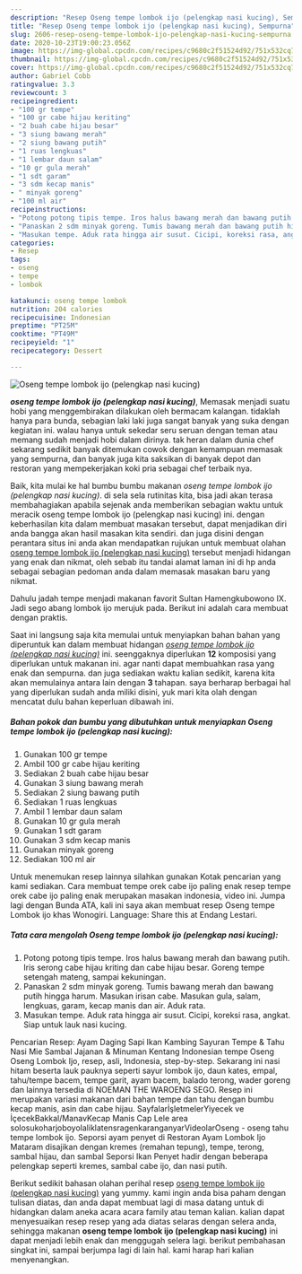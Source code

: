 ```yaml
---
description: "Resep Oseng tempe lombok ijo (pelengkap nasi kucing), Sempurna"
title: "Resep Oseng tempe lombok ijo (pelengkap nasi kucing), Sempurna"
slug: 2606-resep-oseng-tempe-lombok-ijo-pelengkap-nasi-kucing-sempurna
date: 2020-10-23T19:00:23.056Z
image: https://img-global.cpcdn.com/recipes/c9680c2f51524d92/751x532cq70/oseng-tempe-lombok-ijo-pelengkap-nasi-kucing-foto-resep-utama.jpg
thumbnail: https://img-global.cpcdn.com/recipes/c9680c2f51524d92/751x532cq70/oseng-tempe-lombok-ijo-pelengkap-nasi-kucing-foto-resep-utama.jpg
cover: https://img-global.cpcdn.com/recipes/c9680c2f51524d92/751x532cq70/oseng-tempe-lombok-ijo-pelengkap-nasi-kucing-foto-resep-utama.jpg
author: Gabriel Cobb
ratingvalue: 3.3
reviewcount: 3
recipeingredient:
- "100 gr tempe"
- "100 gr cabe hijau keriting"
- "2 buah cabe hijau besar"
- "3 siung bawang merah"
- "2 siung bawang putih"
- "1 ruas lengkuas"
- "1 lembar daun salam"
- "10 gr gula merah"
- "1 sdt garam"
- "3 sdm kecap manis"
- " minyak goreng"
- "100 ml air"
recipeinstructions:
- "Potong potong tipis tempe. Iros halus bawang merah dan bawang putih. Iris serong cabe hijau kriting dan cabe hijau besar. Goreng tempe setengah mateng, sampai kekuningan."
- "Panaskan 2 sdm minyak goreng. Tumis bawang merah dan bawang putih hingga harum. Masukan irisan cabe. Masukan gula, salam, lengkuas, garam, kecap manis dan air. Aduk rata."
- "Masukan tempe. Aduk rata hingga air susut. Cicipi, koreksi rasa, angkat. Siap untuk lauk nasi kucing."
categories:
- Resep
tags:
- oseng
- tempe
- lombok

katakunci: oseng tempe lombok 
nutrition: 204 calories
recipecuisine: Indonesian
preptime: "PT25M"
cooktime: "PT49M"
recipeyield: "1"
recipecategory: Dessert

---
```



![Oseng tempe lombok ijo (pelengkap nasi kucing)](https://img-global.cpcdn.com/recipes/c9680c2f51524d92/751x532cq70/oseng-tempe-lombok-ijo-pelengkap-nasi-kucing-foto-resep-utama.jpg)

<b><i>oseng tempe lombok ijo (pelengkap nasi kucing)</i></b>, Memasak menjadi suatu hobi yang menggembirakan dilakukan oleh bermacam kalangan. tidaklah hanya para bunda, sebagian laki laki juga sangat banyak yang suka dengan kegiatan ini. walau hanya untuk sekedar seru seruan dengan teman atau memang sudah menjadi hobi dalam dirinya. tak heran dalam dunia chef sekarang sedikit banyak ditemukan cowok dengan kemampuan memasak yang sempurna, dan banyak juga kita saksikan di banyak depot dan restoran yang mempekerjakan koki pria sebagai chef terbaik nya.

Baik, kita mulai ke hal bumbu bumbu makanan <i>oseng tempe lombok ijo (pelengkap nasi kucing)</i>. di sela sela rutinitas kita, bisa jadi akan terasa membahagiakan apabila sejenak anda memberikan sebagian waktu untuk meracik oseng tempe lombok ijo (pelengkap nasi kucing) ini. dengan keberhasilan kita dalam membuat masakan tersebut, dapat menjadikan diri anda bangga akan hasil masakan kita sendiri. dan juga disini dengan perantara situs ini anda akan mendapatkan rujukan untuk membuat olahan <u>oseng tempe lombok ijo (pelengkap nasi kucing)</u> tersebut menjadi hidangan yang enak dan nikmat, oleh sebab itu tandai alamat laman ini di hp anda sebagai sebagian pedoman anda dalam memasak masakan baru yang nikmat.

Dahulu jadah tempe menjadi makanan favorit Sultan Hamengkubowono IX. Jadi sego abang lombok ijo merujuk pada. Berikut ini adalah cara membuat dengan praktis.


Saat ini langsung saja kita memulai untuk menyiapkan bahan bahan yang diperuntuk kan dalam membuat hidangan <u><i>oseng tempe lombok ijo (pelengkap nasi kucing)</i></u> ini. seenggaknya diperlukan <b>12</b> komposisi yang diperlukan untuk makanan ini. agar nanti dapat membuahkan rasa yang enak dan sempurna. dan juga sediakan waktu kalian sedikit, karena kita akan memulainya antara lain dengan <b>3</b> tahapan. saya berharap berbagai hal yang diperlukan sudah anda miliki disini, yuk mari kita olah dengan mencatat dulu bahan keperluan dibawah ini.

<!--inarticleads1-->

##### Bahan pokok dan bumbu yang dibutuhkan untuk menyiapkan Oseng tempe lombok ijo (pelengkap nasi kucing):

1. Gunakan 100 gr tempe
1. Ambil 100 gr cabe hijau keriting
1. Sediakan 2 buah cabe hijau besar
1. Gunakan 3 siung bawang merah
1. Sediakan 2 siung bawang putih
1. Sediakan 1 ruas lengkuas
1. Ambil 1 lembar daun salam
1. Gunakan 10 gr gula merah
1. Gunakan 1 sdt garam
1. Gunakan 3 sdm kecap manis
1. Gunakan  minyak goreng
1. Sediakan 100 ml air


Untuk menemukan resep lainnya silahkan gunakan Kotak pencarian yang kami sediakan. Cara membuat tempe orek cabe ijo paling enak resep tempe orek cabe ijo paling enak merupakan masakan indonesia, video ini. Jumpa lagi dengan Bunda ATA, kali ini saya akan membuat resep Oseng tempe Lombok ijo khas Wonogiri. Language: Share this at Endang Lestari. 

<!--inarticleads2-->

##### Tata cara mengolah Oseng tempe lombok ijo (pelengkap nasi kucing):

1. Potong potong tipis tempe. Iros halus bawang merah dan bawang putih. Iris serong cabe hijau kriting dan cabe hijau besar. Goreng tempe setengah mateng, sampai kekuningan.
1. Panaskan 2 sdm minyak goreng. Tumis bawang merah dan bawang putih hingga harum. Masukan irisan cabe. Masukan gula, salam, lengkuas, garam, kecap manis dan air. Aduk rata.
1. Masukan tempe. Aduk rata hingga air susut. Cicipi, koreksi rasa, angkat. Siap untuk lauk nasi kucing.


Pencarian Resep: Ayam Daging Sapi Ikan Kambing Sayuran Tempe &amp; Tahu Nasi Mie Sambal Jajanan &amp; Minuman Kentang Indonesian tempe Oseng Oseng Lombok Ijo, resep, asli, Indonesia, step-by-step. Sekarang ini nasi hitam beserta lauk pauknya seperti sayur lombok ijo, daun kates, empal, tahu/tempe bacem, tempe garit, ayam bacem, balado terong, wader goreng dan lainnya tersedia di NOEMAN THE WAROENG SEGO. Resep ini merupakan variasi makanan dari bahan tempe dan tahu dengan bumbu kecap manis, asin dan cabe hijau. SayfalarİşletmelerYiyecek ve İçecekBakkal/ManavKecap Manis Cap Lele area solosukoharjoboyolaliklatensragenkaranganyarVideolarOseng - oseng tahu tempe lombok ijo. Seporsi ayam penyet di Restoran Ayam Lombok Ijo Mataram disajikan dengan kremes (remahan tepung), tempe, terong, sambal hijau, dan sambal Seporsi Ikan Penyet hadir dengan beberapa pelengkap seperti kremes, sambal cabe ijo, dan nasi putih. 

Berikut sedikit bahasan olahan perihal resep <u>oseng tempe lombok ijo (pelengkap nasi kucing)</u> yang yummy. kami ingin anda bisa paham dengan tulisan diatas, dan anda dapat membuat lagi di masa datang untuk di hidangkan dalam aneka acara acara family atau teman kalian. kalian dapat menyesuaikan resep resep yang ada diatas selaras dengan selera anda, sehingga makanan <b>oseng tempe lombok ijo (pelengkap nasi kucing)</b> ini dapat menjadi lebih enak dan menggugah selera lagi. berikut pembahasan singkat ini, sampai berjumpa lagi di lain hal. kami harap hari kalian menyenangkan.
